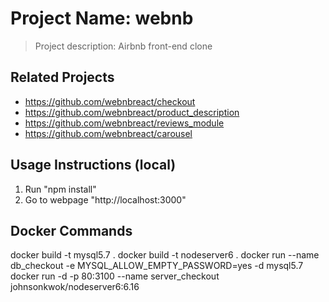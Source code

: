 # Project Name: webnb

> Project description: Airbnb front-end clone

## Related Projects

  - https://github.com/webnbreact/checkout
  - https://github.com/webnbreact/product_description
  - https://github.com/webnbreact/reviews_module
  - https://github.com/webnbreact/carousel

## Usage Instructions (local)
1) Run "npm install"
2) Go to webpage "http://localhost:3000"

## Docker Commands
docker build -t mysql5.7 .
docker build -t nodeserver6 .
docker run --name db_checkout -e MYSQL_ALLOW_EMPTY_PASSWORD=yes -d mysql5.7
docker run -d -p 80:3100 --name server_checkout johnsonkwok/nodeserver6:6.16